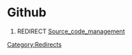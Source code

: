 # Github

1.  REDIRECT [Source\_code\_management](Source_code_management.md)



[Category:Redirects](Category:Redirects.md)
